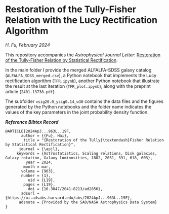 # Restoration of the Tully-Fisher Relation with the Lucy Rectification Algorithm

*H. Fu, February 2024*

This repository accompanies the *Astrophysical Journal Letter*: [Restoration of the
Tully-Fisher Relation by Statistical
Rectification](https://ui.adsabs.harvard.edu/abs/2024ApJ...963L..19F/abstract).

In the main folder I provide the merged ALFALFA-SDSS galaxy catalog
(`ALFALFA_SDSS_merged.csv`), a Python notebook that implements the Lucy
rectification algorithm (`TFR.ipynb`), another Python notebook that
illustrate the result at the last iteration (`TFR_plot.ipynb`), along
with the preprint article (`2401.13738.pdf`). 

The subfolder `xsig20.0_ysig0.14_w30` contains the data files and the
figures generated by the Python notebooks and the folder name indicates
the values of the key parameters in the joint probability density
function. 

***Reference Bibtex Record***
```
@ARTICLE{2024ApJ...963L..19F,
       author = {{Fu}, Hai},
        title = "{Restoration of the Tully{\textendash}Fisher Relation by Statistical Rectification}",
      journal = {\apjl},
     keywords = {Astrostatistics, Scaling relations, Disk galaxies, Galaxy rotation, Galaxy luminosities, 1882, 2031, 391, 618, 603},
         year = 2024,
        month = mar,
       volume = {963},
       number = {1},
          eid = {L19},
        pages = {L19},
          doi = {10.3847/2041-8213/ad2856},
       adsurl = {https://ui.adsabs.harvard.edu/abs/2024ApJ...963L..19F},
      adsnote = {Provided by the SAO/NASA Astrophysics Data System}
}
```
